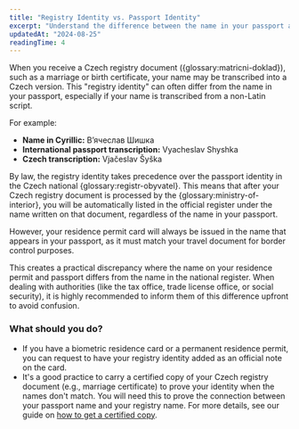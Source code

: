 ```yaml
---
title: "Registry Identity vs. Passport Identity"
excerpt: "Understand the difference between the name in your passport and the name on Czech registry documents, and why it can cause issues."
updatedAt: "2024-08-25"
readingTime: 4
---
```


When you receive a Czech registry document ({glossary:matricni-doklad}), such as a marriage or birth certificate, your name may be transcribed into a Czech version. This "registry identity" can often differ from the name in your passport, especially if your name is transcribed from a non-Latin script.

For example:
*   **Name in Cyrillic:** В’ячеслав Шишка
*   **International passport transcription:** Vyacheslav Shyshka
*   **Czech transcription:** Vjačeslav Šyška

By law, the registry identity takes precedence over the passport identity in the Czech national {glossary:registr-obyvatel}. This means that after your Czech registry document is processed by the {glossary:ministry-of-interior}, you will be automatically listed in the official register under the name written on that document, regardless of the name in your passport.

However, your residence permit card will always be issued in the name that appears in your passport, as it must match your travel document for border control purposes.

This creates a practical discrepancy where the name on your residence permit and passport differs from the name in the national register. When dealing with authorities (like the tax office, trade license office, or social security), it is highly recommended to inform them of this difference upfront to avoid confusion.

### What should you do?

*   If you have a biometric residence card or a permanent residence permit, you can request to have your registry identity added as an official note on the card.
*   It's a good practice to carry a certified copy of your Czech registry document (e.g., marriage certificate) to prove your identity when the names don't match. You will need this to prove the connection between your passport name and your registry name. For more details, see our guide on [how to get a certified copy](/guides/bureaucracy/how-to-get-a-certified-copy).

